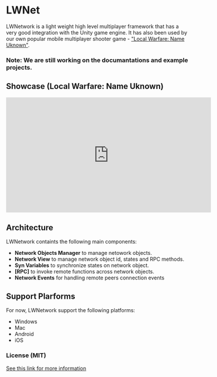 # LWNet

LWNetwork is a light weight high level multiplayer framework that has a very good integration with the Unity game engine. It has also been used by our own popular mobile multiplayer shooter game - ["Local Warfare: Name Uknown"](https://play.google.com/store/apps/details?id=com.BUProduct.LocalWarfarePortable). 

### Note: We are still working on the documantations and example projects. 

## Showcase (Local Warfare: Name Uknown)

<iframe width="560" height="315" src="https://www.youtube.com/embed/rTJNELqfzIw" frameborder="0" allow="accelerometer; autoplay; clipboard-write; encrypted-media; gyroscope; picture-in-picture" allowfullscreen></iframe>

## Architecture

LWNetwork containts the following main components:

* **Network Objects Manager** to manage netowork objects.
* **Network View** to manage network object id, states and RPC methods.
* **Syn Variables** to synchronize states on network object.
* **[RPC]** to invoke remote functions across network objects.
* **Network Events** for handling remote peers connection events 

## Support Plarforms
For now, LWNetwork support the following platforms:
* Windows
* Mac
* Android
* iOS

### License (MIT)
[See this link for more information](https://github.com/314pies/LWNework/blob/master/LICENSE)

